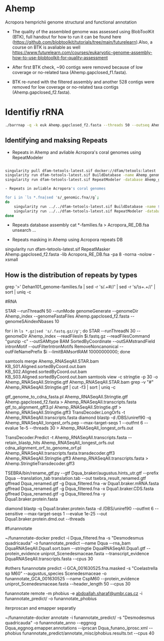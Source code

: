 # Ahemp
Acropora hemprichii genome structural and functional annotation
- The quality of the assembled genome was assessed using BlobToolKit (BTK), full handout for how to run it can be found here (https://github.com/blobtoolkit/tutorials/tree/main/futurelearn).Also, a course on BTK is avaliable as well https://www.futurelearn.com/courses/eukaryotic-genome-assembly-how-to-use-blobtoolkit-for-quality-assessment

- After first BTK check, ~90 contigs were removed because of low coverage or no-related taxa (Ahemp.gapclosed_f1.fasta).
- BTK re-runed with the filtered assembly and another 528 contigs were removed for low coverage or no-related taxa contigs (Ahemp.gapclosed_f2.fasta).

# Identifiy rRNA 

````bash
./barrnap -q -k euk Ahemp.gapclosed_f2.fasta --threads 50 --outseq Ahemp_rrna.fasta > Ahemp_rrna..gff 
````

## Identifying and maksing Repeats

- Repeats in Ahemp and avliable Acropora's coral genomes using RepeatModeler

````bash

singularity pull dfam-tetools-latest.sif docker://dfam/tetools:latest
singularity run dfam-tetools-latest.sif BuildDatabase -name Ahemp_genome Ahemp.gapclosed_f2.fasta
singularity run dfam-tetools-latest.sif RepeatModeler -database Ahemp_genome -LTRStruct -threads 40

- Repeats in avliable Acropora's coral genomes

for i in `ls *.fna|sed 's/_genomic.fna//g`;
do
    singularity run ../../dfam-tetools-latest.sif BuildDatabase -name $i ${i}_genomic.fna
    singularity run ../../dfam-tetools-latest.sif RepeatModeler -database $i -LTRStruct -threads 40;
done
````


- Repeats database assembly
cat *-families.fa > Acropora_RE_DB.fsa
unsearch ...

- Repeats masking in Ahemp using Acropora repeats DB
 
singularity run dfam-tetools-latest.sif RepeatMasker Ahemp.gapclosed_f2.fasta -lib Acropora_RE_DB.fsa -pa 8 -norna -nolow -xsmall

## How is the distribution of repeats by types

grep '>' Dehan101_genome-families.fa | sed -r 's/.+#//' | sed -r 's/\s+.+//' | sort | uniq -c


#RNA

STAR --runThreadN 50 --runMode genomeGenerate --genomeDir Ahemp_index --genomeFastaFiles
Ahemp.gapclosed_f2.fasta --genomeSAindexNbases 10

for i in `ls *.gz|sed 's/.fastq.gz//g'`;
do
    STAR --runThreadN 30 --genomeDir Ahemp_index --readFilesIn $i.fastq.gz --readFilesCommand "gunzip -c" --outSAMtype  BAM SortedByCoordinate --outSAMstrandField intronMotif --outFilterIntronMotifs RemoveNoncanonical --outFileNamePrefix $i --limitBAMsortRAM 10000000000;
done

samtools merge Ahemp_RNASeqAll.STAR.bam KB_S01.Aligned.sortedByCoord.out.bam KB_S02.Aligned.sortedByCoord.out.bam KB_S03.Aligned.sortedByCoord.out.bam
samtools view -c
stringtie -p 30 -o Ahemp_RNASeqAll.Stringtie.gtf Ahemp_RNASeqAll.STAR.bam
grep -v "#" Ahemp_RNASeqAll.Stringtie.gtf  | cut -f3 | sort | uniq -c

gtf_genome_to_cdna_fasta.pl Ahemp_RNASeqAll.Stringtie.gtf Ahemp.gapclosed_f2.fasta > Ahemp_RNASeqAll.transcripts.fasta
gtf_to_alignment_gff3.pl Ahemp_RNASeqAll.Stringtie.gtf > Ahemp_RNASeqAll.Stringtie.gff3
TransDecoder.LongOrfs -t Ahemp_RNASeqAll.transcripts.fasta
diamond blastp -d /DBS/uniref90  -q Ahemp_RNASeqAll_longest_orfs.pep --max-target-seqs 1 --outfmt 6 --evalue 1e-5 --threads 30 > Ahemp_RNASeqAll_longest_orfs.out

TransDecoder.Predict -t Ahemp_RNASeqAll.transcripts.fasta --retain_blastp_hits Ahemp_RNASeqAll_longest_orfs.out
cdna_alignment_orf_to_genome_orf.pl Ahemp_RNASeqAll.transcripts.fasta.transdecoder.gff3 Ahemp_RNASeqAll.Stringtie.gff3 Ahemp_RNASeqAll.transcripts.fasta > Ahemp.StringtieTransdecoder.gff3


TSEBRA/bin/rename_gtf.py --gtf Dqua_braker/augustus.hints_utr.gtf --prefix Dqua --translation_tab translation.tab --out tsebra_result_renamed.gtf
gffread Dqua_renamed.gtf -g Dqua_filtered.fna -w Dqua1.braker.mRNA.fasta
gffread Dqua_renamed.gtf -g Dqua_filtered.fna -x Dqua1.braker.CDS.fasta
gffread Dqua_renamed.gtf -g Dqua_filtered.fna -y Dqua1.braker.protein.fasta

diamond blastp -q Dqua1.braker.protein.fasta -d /DBS/uniref90 --outfmt 6 --sensitive --max-target-seqs 1 --evalue 1e-25 --out Dqua1.braker.protein.dmd.out --threads


#funannotate

~/funannotate-docker predict -i Dqua_filtered.fna -s "Desmodesmus quadricauda" -o funannotate_predict --name Dqua --rna_bam DquaRNASeqAll.Dqua1.sort.bam --stringtie DquaRNASeqAll.Dqua1.gtf --protein_evidence uniprot_Scenedesmaceae.fasta --transcript_evidence DquaRNASeqAll.transcripts.fasta  --cpus 30

#others 
funannotate predict -i GCA_001630525.fna.masked -s "Coelastrella sp M60" --augustus_species Scenedesmaceae -o funannotate_GCA_001630525  --name CspM60 --protein_evidence uniprot_Scenedesmaceae.fasta --header_length 50 --cpus 30


funannotate remote -m phobius -e abdoallah.sharaf@umbr.cas.cz -i funannotate_predict/ -o funannotate_phobius

iterproscan and emapper separatly

~/funannotate-docker annotate -i funannotate_predict/ -s "Desmodesmus quadricauda" -o funannotate_anno   --eggnog  Dqua_eggnog.emapper.annotations --iprscan Dqua_funano_iprosc.xml --phobius funannotate_predict/annotate_misc/phobius.results.txt  --cpus 40


